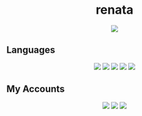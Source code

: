 <h1 align="center"> renata</h1>

<div align="center">
    <a href="https://discord.com/users/645296920922947615" title="Discord Account"><img src="https://lanyard-profile-readme.vercel.app/api/382612768924368906"></a>
</div>

## Languages
<div align="center">
<img src="https://img.shields.io/badge/javascript%20-%23323330.svg?&style=for-the-badge&logo=javascript&logoColor=%23F7DF1E"/> 
<img src="https://img.shields.io/badge/typescript%20-%23E34F26.svg?&style=for-the-badge&logo=typescript&logoColor=white"/>
<img src="https://img.shields.io/badge/python%20-%2343853D.svg?&style=for-the-badge&logo=python&logoColor=white"/>
<img src="https://img.shields.io/badge/html5%20-%23E34F26.svg?&style=for-the-badge&logo=html5&logoColor=white"/>  
<img src="https://img.shields.io/badge/css3%20-%231572B6.svg?&style=for-the-badge&logo=css3&logoColor=white"/> 

</div>

## My Accounts
<p align="center">
   <a href="https://discord.com/users/382612768924368906" target"blank_"><img src="https://img.shields.io/badge/discord%20-111111.svg?&style=for-the-badge&logo=discord&logoColor=white"></a>
   <a href="https://instagram.com/xrenata0" target"blank_"><img src="https://img.shields.io/badge/INSTAGRAM%20-111111.svg?&style=for-the-badge&logo=instagram&logoColor=white"></a>
   <a href="https://github.com/renatadev0" target"blank_"><img src="https://img.shields.io/badge/GitHub%20-111111.svg?&style=for-the-badge&logo=github&logoColor=white"></a>
<a href="https://discord.gg/" target"blank_"><img src="https://img.shields.io/discord/schwesta?style=for-the-badge&color=7289da&label=Schwesta&logo=discord%22%3E</a>
</p>

